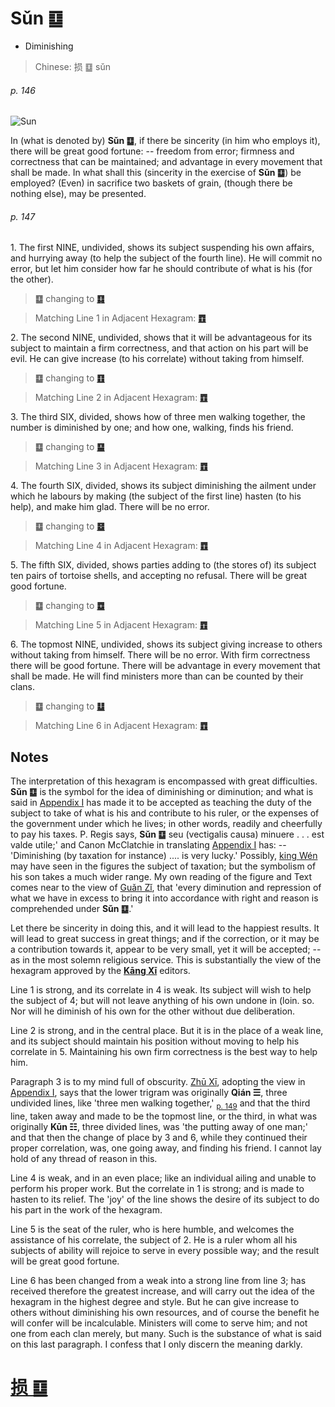 # Sǔn ䷨

* Diminishing

> Chinese: 损 ䷨ sǔn

###### p. 146

![Sun](https://88o.io/wp-content/uploads/2018/09/41-e68d9fsun.jpg)

In (what is denoted by) **Sǔn ䷨**, if there be sincerity (in him who employs it), there will be great good fortune: -- freedom from error; firmness and correctness that can be maintained; and advantage in every movement that shall be made. In what shall this (sincerity in the exercise of **Sǔn ䷨**) be employed? (Even) in sacrifice two baskets of grain, (though there be nothing else), may be presented.

###### p. 147

1.<a name="41.1"></a> The first NINE, undivided, shows its subject suspending his own affairs, and hurrying away (to help the subject of the fourth line). He will commit no error, but let him consider how far he should contribute of what is his (for the other).

> **䷨** changing to [**䷃**](e89299meng.md)

> Matching Line 1 in Adjacent Hexagram: [**䷩**](e79b8ayi.md#42.1)

2.<a name="41.2"></a> The second NINE, undivided, shows that it will be advantageous for its subject to maintain a firm correctness, and that action on his part will be evil. He can give increase (to his correlate) without taking from himself.

> **䷨** changing to [**䷚**](e9a290yi.md)

> Matching Line 2 in Adjacent Hexagram: [**䷩**](e79b8ayi.md#42.2)

3.<a name="41.3"></a> The third SIX, divided, shows how of three men walking together, the number is diminished by one; and how one, walking, finds his friend.

> **䷨** changing to [**䷙**](e5a4a7e89384daxu.md)

> Matching Line 3 in Adjacent Hexagram: [**䷩**](e79b8ayi.md#42.3)

4.<a name="41.4"></a> The fourth SIX, divided, shows its subject diminishing the ailment under which he labours by making (the subject of the first line) hasten (to his help), and make him glad. There will be no error.

> **䷨** changing to [**䷥**](e79dbdkui.md)

> Matching Line 4 in Adjacent Hexagram: [**䷩**](e79b8ayi.md#42.4)

5.<a name="41.5"></a> The fifth SIX, divided, shows parties adding to (the stores of) its subject ten pairs of tortoise shells, and accepting no refusal. There will be great good fortune.

> **䷨** changing to [**䷼**](e4b8ade5ad9azhongfu.md)

> Matching Line 5 in Adjacent Hexagram: [**䷩**](e79b8ayi.md#42.5)

6.<a name="41.6"></a> The topmost NINE, undivided, shows its subject giving increase to others without taking from himself. There will be no error. With firm correctness there will be good fortune. There will be advantage in every movement that shall be made. He will find ministers more than can be counted by their clans.

> **䷨** changing to [**䷒**](e4b8b4lin.md)

> Matching Line 6 in Adjacent Hexagram: [**䷩**](e79b8ayi.md#42.6)

## Notes

The interpretation of this hexagram is encompassed with great difficulties. **Sǔn ䷨** is the symbol for the idea of diminishing or diminution; and what is said in [Appendix I](appendix01s2.md#p-246) has made it to be accepted as teaching the duty of the subject to take of what is his and contribute to his ruler, or the expenses of the government under which he lives; in other words, readily and cheerfully to pay his taxes. P. Regis says, **Sǔn ䷨** seu (vectigalis causa) minuere . . . est valde utile;' and Canon McClatchie in translating [Appendix I](appendix01s2.md#p-246) has: -- 'Diminishing (by taxation for instance) .... is very lucky.' Possibly, [king Wén](https://en.wikipedia.org/wiki/King_Wen_of_Zhou) may have seen in the figures the subject of taxation; but the symbolism of his son takes a much wider range. My own reading of the figure and Text comes near to the view of [Guǎn Zǐ](https://en.wikipedia.org/wiki/Guanzi_(text)), that 'every diminution and repression of what we have in excess to bring it into accordance with right and reason is comprehended under **Sǔn ䷨**.'

Let there be sincerity in doing this, and it will lead to the happiest results. It will lead to great success in great things; and if the correction, or it may be a contribution towards it, appear to be very small, yet it will be accepted; -- as in the most solemn religious service. This is substantially the view of the hexagram approved by the [**Kāng Xī**](https://en.wikipedia.org/wiki/Kangxi_Dictionary) editors.

Line 1 is strong, and its correlate in 4 is weak. Its subject will wish to help the subject of 4; but will not leave anything of his own undone in (loin. so. Nor will he diminish of his own for the other without due deliberation.

Line 2 is strong, and in the central place. But it is in the place of a weak line, and its subject should maintain his position without moving to help his correlate in 5. Maintaining his own firm correctness is the best way to help him.

Paragraph 3 is to my mind full of obscurity. [Zhū Xī](https://en.wikipedia.org/wiki/Zhu_Xi), adopting the view in [Appendix I](appendix01s2.md#p-246), says that the lower trigram was originally **Qián ☰**, three undivided lines, like 'three men walking together,' <sub>[p. 149](e79b8ayi.md#p-149)</sub> and that the third line, taken away and made to be the topmost line, or the third, in what was originally **Kūn ☷**, three divided lines, was 'the putting away of one man;' and that then the change of place by 3 and 6, while they continued their proper correlation, was, one going away, and finding his friend. I cannot lay hold of any thread of reason in this.

Line 4 is weak, and in an even place; like an individual ailing and unable to perform his proper work. But the correlate in 1 is strong; and is made to hasten to its relief. The 'joy' of the line shows the desire of its subject to do his part in the work of the hexagram.

Line 5 is the seat of the ruler, who is here humble, and welcomes the assistance of his correlate, the subject of 2. He is a ruler whom all his subjects of ability will rejoice to serve in every possible way; and the result will be great good fortune.

Line 6 has been changed from a weak into a strong line from line 3; has received therefore the greatest increase, and will carry out the idea of the hexagram in the highest degree and style. But he can give increase to others without diminishing his own resources, and of course the benefit he will confer will be incalculable. Ministers will come to serve him; and not one from each clan merely, but many. Such is the substance of what is said on this last paragraph. I confess that I only discern the meaning darkly.

# [损 ䷨](e68d9fsun_cn.md)
